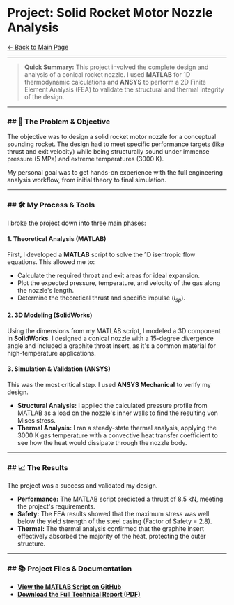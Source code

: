 
# Project: Solid Rocket Motor Nozzle Analysis

[← Back to Main Page](/)

---

> **Quick Summary:** This project involved the complete design and analysis of a conical rocket nozzle. I used **MATLAB** for 1D thermodynamic calculations and **ANSYS** to perform a 2D Finite Element Analysis (FEA) to validate the structural and thermal integrity of the design.



---

### ## 🎯 The Problem & Objective

The objective was to design a solid rocket motor nozzle for a conceptual sounding rocket. The design had to meet specific performance targets (like thrust and exit velocity) while being structurally sound under immense pressure (5 MPa) and extreme temperatures (3000 K).

My personal goal was to get hands-on experience with the full engineering analysis workflow, from initial theory to final simulation.

---

### ## 🛠 My Process & Tools

I broke the project down into three main phases:

#### 1. Theoretical Analysis (MATLAB)

First, I developed a **MATLAB** script to solve the 1D isentropic flow equations. This allowed me to:
* Calculate the required throat and exit areas for ideal expansion.
* Plot the expected pressure, temperature, and velocity of the gas along the nozzle's length.
* Determine the theoretical thrust and specific impulse ($I_{sp}$).

#### 2. 3D Modeling (SolidWorks)

Using the dimensions from my MATLAB script, I modeled a 3D component in **SolidWorks**. I designed a conical nozzle with a 15-degree divergence angle and included a graphite throat insert, as it's a common material for high-temperature applications.

#### 3. Simulation & Validation (ANSYS)

This was the most critical step. I used **ANSYS Mechanical** to verify my design.

* **Structural Analysis:** I applied the calculated pressure profile from MATLAB as a load on the nozzle's inner walls to find the resulting von Mises stress.
* **Thermal Analysis:** I ran a steady-state thermal analysis, applying the 3000 K gas temperature with a convective heat transfer coefficient to see how the heat would dissipate through the nozzle body.

---

### ## 📈 The Results

The project was a success and validated my design.

* **Performance:** The MATLAB script predicted a thrust of 8.5 kN, meeting the project's requirements.
* **Safety:** The FEA results showed that the maximum stress was well below the yield strength of the steel casing (Factor of Safety = 2.8).
* **Thermal:** The thermal analysis confirmed that the graphite insert effectively absorbed the majority of the heat, protecting the outer structure.




---

### ## 📚 Project Files & Documentation

* **[View the MATLAB Script on GitHub](https://github.com/your-username/your-repo-name/blob/main/nozzle_analysis.m)**
* **[Download the Full Technical Report (PDF)](assets/Nozzle_Design_Report.pdf)**
